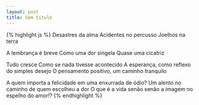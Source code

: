 ```yaml
---
layout: post
title: Sem título 
---
```


{% highlight js %}
Desastres da alma
Acidentes no percusso
Joelhos na terra

A lembrança é breve
Como uma dor singela
Quase uma cicatriz

Tudo cresce
Como se nada tivesse acontecido
A esperança, como reflexo do simples desejo
O pensamento positivo, um caminho tranquilo

A quem importa a felicidade em uma enxurrada de ódio?
Um alento no caminho de quem escolheu a dor
O que é a vida senão senão a imagem no espelho do amor!?
{% endhighlight %}
